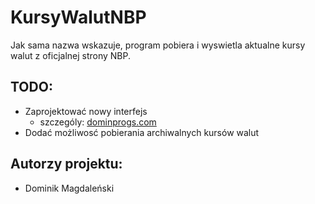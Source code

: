 # KursyWalutNBP
Jak sama nazwa wskazuje, program pobiera i wyswietla aktualne kursy walut z oficjalnej strony NBP.

## TODO:
* Zaprojektować nowy interfejs
  * szczególy: <a href="http://dominprogs.com/kursywalutnbp/?lang=pl" target="_blank">dominprogs.com</a>
* Dodać możliwosć pobierania archiwalnych kursów walut

## Autorzy projektu:
* Dominik Magdaleński
